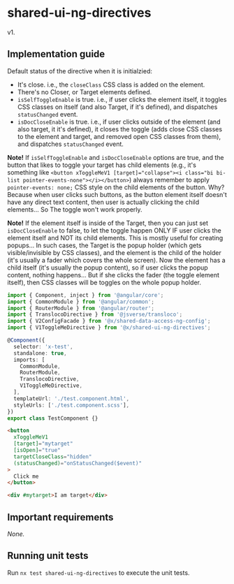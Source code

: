 # shared-ui-ng-directives

v1.

## Implementation guide

Default status of the directive when it is initialzied:

- It's close. i.e., the `closeClass` CSS class is added on the element.
- There's no Closer, or Target elements defined.
- `isSelfToggleEnable` is true. i.e., if user clicks the element itself, it toggles CSS classes on itself (and also Target, if it's defined), and dispatches `statusChanged` event.
- `isDocCloseEnable` is true. i.e., if user clicks outside of the element (and also target, it it's defined), it closes the toggle (adds close CSS classes to the element and target, and removed open CSS classes from them), and dispatches `statusChanged` event.

**Note!** If `isSelfToggleEnable` and `isDocCloseEnable` options are true, and the button that likes to toggle your target has child elements (e.g., it's something like `<button xToggleMeV1 [target]="collapse"><i class="bi bi-list pointer-events-none"></i></button>`) always remember to apply `pointer-events: none;` CSS style on the child elements of the button. Why? Because when user clicks such buttons, as the button element itself doesn't have any direct text content, then user is actually clicking the child elements... So The toggle won't work properly.

**Note!** If the element itself is inside of the Target, then you can just set `isDocCloseEnable` to false, to let the toggle happen ONLY IF user clicks the element itself and NOT its child elements. This is mostly useful for creating popups... In such cases, the Target is the popup holder (which gets visible/invisible by CSS classes), and the element is the child of the holder (it's usually a fader which covers the whole screen). Now the element has a child itself (it's usually the popup content), so if user clicks the popup content, nothing happens... But if she clicks the fader (the toggle element itself), then CSS classes will be toggles on the whole popup holder.

```ts
import { Component, inject } from '@angular/core';
import { CommonModule } from '@angular/common';
import { RouterModule } from '@angular/router';
import { TranslocoDirective } from '@jsverse/transloco';
import { V2ConfigFacade } from '@x/shared-data-access-ng-config';
import { V1ToggleMeDirective } from '@x/shared-ui-ng-directives';

@Component({
  selector: 'x-test',
  standalone: true,
  imports: [
    CommonModule,
    RouterModule,
    TranslocoDirective,
    V1ToggleMeDirective,
  ],
  templateUrl: './test.component.html',
  styleUrls: ['./test.component.scss'],
})
export class TestComponent {}
```

```html
<button
  xToggleMeV1
  [target]="mytarget"
  [isOpen]="true"
  targetCloseClass="hidden"
  (statusChanged)="onStatusChanged($event)"
>
  Click me
</button>

<div #mytarget>I am target</div>
```

## Important requirements

_None._

## Running unit tests

Run `nx test shared-ui-ng-directives` to execute the unit tests.
